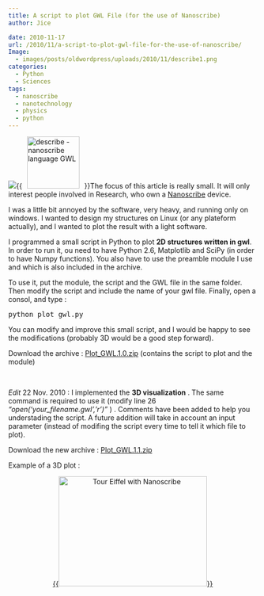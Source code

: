 ```yaml
---
title: A script to plot GWL File (for the use of Nanoscribe)
author: Jice

date: 2010-11-17
url: /2010/11/a-script-to-plot-gwl-file-for-the-use-of-nanoscribe/
Image:
  - images/posts/oldwordpress/uploads/2010/11/describe1.png
categories:
  - Python
  - Sciences
tags:
  - nanoscribe
  - nanotechnology
  - physics
  - python
---
```

![][1]{{<img class="alignleft size-full wp-image-1121" style="margin-left: 10px; margin-right: 10px;" title="describe - nanoscribe language GWL" src="images/posts/oldwordpress/uploads/2010/11/describe1.png" alt="describe - nanoscribe language GWL" width="106" height="105" >}}The focus of this article is really small. It will only interest people involved in Research, who own a <a title="Nanoscribe" href="http://www.nanoscribe.de/" target="_blank">Nanoscribe</a> device.

I was a little bit annoyed by the software, very heavy, and running only on windows. I wanted to design my structures on Linux (or any plateform actually), and I wanted to plot the result with a light software.

I programmed a small script in Python to plot **2D structures written in gwl**. In order to run it, ou need to have Python 2.6, Matplotlib and SciPy (in order to have Numpy functions). You also have to use the preamble module I use and which is also included in the archive.

To use it, put the module, the script and the GWL file in the same folder. Then modify the script and include the name of your gwl file. Finally, open a consol, and type :

<pre>python plot_gwl.py</pre>

You can modify and improve this small script, and I would be happy to see the modifications (probably 3D would be a good step forward).

Download the archive : [Plot_GWL.1.0.zip][2] (contains the script to plot and the module)

 

_Edit_ 22 Nov. 2010 : I implemented the **3D visualization** . The same command is required to use it (modify line 26  _&#8220;open(&#8216;your_filename.gwl&#8217;,&#8217;r&#8217;)&#8221;_ ) . Comments have been added to help you understading the script. A future addition will take in account an input parameter (instead of modifing the script every time to tell it which file to plot).

Download the new archive : [Plot_GWL.1.1.zip][3]

Example of a 3D plot :

<p style="text-align: center;">
  <a href="images/posts/oldwordpress/uploads/2010/11/tour_eiffel.png">{{<img title="tour_eiffel" src="images/posts/oldwordpress/uploads/2010/11/tour_eiffel-300x222.png" alt="Tour Eiffel with Nanoscribe" width="300" height="222" >}}</a>
</p>

 [1]: file:///tmp/moz-screenshot.png
 [2]: images/posts/oldwordpress/uploads/2010/11/Plot_GWL.1.0.zip
 [3]: images/posts/oldwordpress/uploads/2010/11/Plot_GWL.1.1.zip